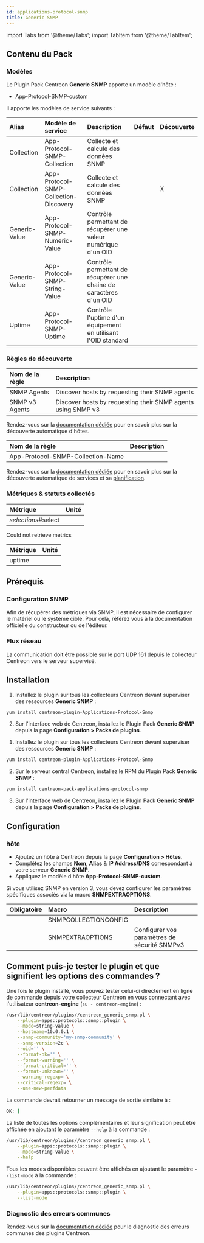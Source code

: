 ```yaml
---
id: applications-protocol-snmp
title: Generic SNMP
---
```


import Tabs from '@theme/Tabs';
import TabItem from '@theme/TabItem';

## Contenu du Pack

### Modèles

Le Plugin Pack Centreon **Generic SNMP** apporte un modèle d'hôte :

* App-Protocol-SNMP-custom

Il apporte les modèles de service suivants :

| Alias         | Modèle de service                      | Description                                                        | Défaut | Découverte |
|:--------------|:---------------------------------------|:-------------------------------------------------------------------|:-------|:-----------|
| Collection    | App-Protocol-SNMP-Collection           | Collecte et calcule des données SNMP                               |        |            |
| Collection    | App-Protocol-SNMP-Collection-Discovery | Collecte et calcule des données SNMP                               |        | X          |
| Generic-Value | App-Protocol-SNMP-Numeric-Value        | Contrôle permettant de récupérer une valeur numérique d'un OID     |        |            |
| Generic-Value | App-Protocol-SNMP-String-Value         | Contrôle permettant de récupérer une chaine de caractères d'un OID |        |            |
| Uptime        | App-Protocol-SNMP-Uptime               | Contrôle l'uptime d'un équipement en utilisant l'OID standard      |        |            |

### Règles de découverte

<Tabs groupId="sync">
<TabItem value="Host" label="Host">

| Nom de la règle | Description                                                  |
|:----------------|:-------------------------------------------------------------|
| SNMP Agents     | Discover hosts by requesting their SNMP agents               |
| SNMP v3 Agents  | Discover hosts by requesting their SNMP agents using SNMP v3 |

Rendez-vous sur la [documentation dédiée](/docs/monitoring/discovery/hosts-discovery)
pour en savoir plus sur la découverte automatique d'hôtes.

</TabItem>
<TabItem value="Service" label="Service">

| Nom de la règle                   | Description |
|:----------------------------------|:------------|
| App-Protocol-SNMP-Collection-Name |             |

Rendez-vous sur la [documentation dédiée](/docs/monitoring/discovery/services-discovery)
pour en savoir plus sur la découverte automatique de services et sa [planification](/docs/monitoring/discovery/services-discovery/#règles-de-découverte).

</TabItem>
</Tabs>

### Métriques & statuts collectés

<Tabs groupId="sync">
<TabItem value="Collection" label="Collection">

| Métrique            | Unité |
|:--------------------|:------|
| *selections*#select |       |

</TabItem>
<TabItem value="Generic-Value" label="Generic-Value">

Could not retrieve metrics

</TabItem>
<TabItem value="Uptime" label="Uptime">

| Métrique    | Unité |
|:------------|:------|
| uptime      |       |

</TabItem>
</Tabs>

## Prérequis

### Configuration SNMP

Afin de récupérer des métriques via SNMP, il est nécessaire de configurer le matériel ou le système cible. Pour celà, 
référez vous à la documentation officielle du constructeur ou de l'éditeur.

### Flux réseau

La communication doit être possible sur le port UDP 161 depuis le collecteur
Centreon vers le serveur supervisé.

## Installation

<Tabs groupId="sync">
<TabItem value="Online License" label="Online License">

1. Installez le plugin sur tous les collecteurs Centreon devant superviser des ressources **Generic SNMP** :

```bash
yum install centreon-plugin-Applications-Protocol-Snmp
```

2. Sur l'interface web de Centreon, installez le Plugin Pack **Generic SNMP** depuis la page **Configuration > Packs de plugins**.

</TabItem>
<TabItem value="Offline License" label="Offline License">

1. Installez le plugin sur tous les collecteurs Centreon devant superviser des ressources **Generic SNMP** :

```bash
yum install centreon-plugin-Applications-Protocol-Snmp
```

2. Sur le serveur central Centreon, installez le RPM du Plugin Pack **Generic SNMP** :

```bash
yum install centreon-pack-applications-protocol-snmp
```

3. Sur l'interface web de Centreon, installez le Plugin Pack **Generic SNMP** depuis la page **Configuration > Packs de plugins**.

</TabItem>
</Tabs>

## Configuration

### hôte

* Ajoutez un hôte à Centreon depuis la page **Configuration > Hôtes**.
* Complétez les champs **Nom**, **Alias** & **IP Address/DNS** correspondant à votre serveur **Generic SNMP**.
* Appliquez le modèle d'hôte **App-Protocol-SNMP-custom**.

Si vous utilisez SNMP en version 3, vous devez configurer les paramètres
spécifiques associés via la macro **SNMPEXTRAOPTIONS**.

| Obligatoire | Macro                | Description                                  |
|:------------|:---------------------|:---------------------------------------------|
|             | SNMPCOLLECTIONCONFIG |                                              |
|             | SNMPEXTRAOPTIONS     | Configurer vos paramètres de sécurité SNMPv3 |

## Comment puis-je tester le plugin et que signifient les options des commandes ?

Une fois le plugin installé, vous pouvez tester celui-ci directement en ligne
de commande depuis votre collecteur Centreon en vous connectant avec
l'utilisateur **centreon-engine** (`su - centreon-engine`) :

```bash
/usr/lib/centreon/plugins//centreon_generic_snmp.pl \
    --plugin=apps::protocols::snmp::plugin \
    --mode=string-value \
    --hostname=10.0.0.1 \
    --snmp-community='my-snmp-community' \
    --snmp-version=2c \
    --oid='' \
    --format-ok='' \
    --format-warning='' \
    --format-critical='' \
    --format-unknown='' \
    --warning-regexp= \
    --critical-regexp= \
    --use-new-perfdata
```

La commande devrait retourner un message de sortie similaire à :

```bash
OK: | 
```

La liste de toutes les options complémentaires et leur signification peut être
affichée en ajoutant le paramètre `--help` à la commande :

```bash
/usr/lib/centreon/plugins//centreon_generic_snmp.pl \
    --plugin=apps::protocols::snmp::plugin \
    --mode=string-value \
    --help
```

Tous les modes disponibles peuvent être affichés en ajoutant le paramètre
`--list-mode` à la commande :

```bash
/usr/lib/centreon/plugins//centreon_generic_snmp.pl \
    --plugin=apps::protocols::snmp::plugin \
    --list-mode
```

### Diagnostic des erreurs communes

Rendez-vous sur la [documentation dédiée](../getting-started/how-to-guides/troubleshooting-plugins.md)
pour le diagnostic des erreurs communes des plugins Centreon.
